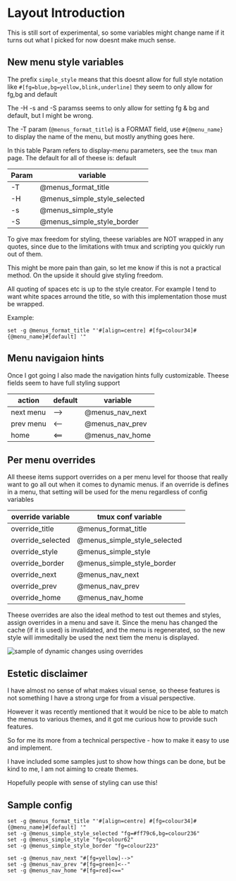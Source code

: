 # Layout Introduction

This is still sort of experimental, so some variables might change name
if it turns out what I picked for now doesnt make much sense.

## New menu style variables

The prefix `simple_style` means that this doesnt allow for full style notation
like `#[fg=blue,bg=yellow,blink,underline]` they seem to only allow for
fg,bg and default

The -H -s and -S paramss seems to only allow for setting fg & bg and default, but I might be wrong.

The -T param (`@menus_format_title`) is a FORMAT field, use `#{@menu_name}`
to display the name of the menu, but mostly anything goes here.

In this table Param refers to display-menu parameters, see the `tmux`
man page. The default for all of theese is: default

Param | variable
------|----------
-T    | @menus_format_title
-H    | @menus_simple_style_selected
-s    | @menus_simple_style
-S    | @menus_simple_style_border

To give max freedom for styling, theese variables are NOT wrapped in any quotes,
since due to the limitations with tmux and scripting you quickly run out of them.

This might be more pain than gain, so let me know if this is not a practical
method. On the upside it should give styling freedom.

All quoting of spaces etc is up to the style creator.
For example I tend to want white spaces arround the title, so with this
implementation those must be wrapped.

Example:

```tmux
set -g @menus_format_title "'#[align=centre] #[fg=colour34]#{@menu_name}#[default] '"
```

## Menu navigaion hints

Once I got going I also made the navigation hints fully customizable.
Theese fields seem to have full styling support

  action  |default|  variable
----------|-------|----------------
next menu |  -->  | @menus_nav_next
prev menu |  <--  | @menus_nav_prev
home      |  <==  | @menus_nav_home

## Per menu overrides

All theese items support overrides on a per menu level for thoose that
really want to go all out when it comes to dynamic menus.
if an override is defines in a menu, that setting will be used for the
menu regardless of config variables

override variable | tmux conf variable
------------------|-------------------
override_title    | @menus_format_title
override_selected | @menus_simple_style_selected
override_style    | @menus_simple_style
override_border   | @menus_simple_style_border
override_next     | @menus_nav_next
override_prev     | @menus_nav_prev
override_home     | @menus_nav_home

Theese overrides are also the ideal method to test out themes and styles,
assign overrides in a menu and save it. Since the menu has changed the
cache (if it is used) is invalidated, and the menu is regenerated,
so the new style will immeditally be used the next tiem the menu is displayed.

![sample of dynamic changes using overrides](https://github.com/user-attachments/assets/8fdafd7a-e344-450b-b2fc-ec33996ce2c2)

## Estetic disclaimer

I have almost no sense of what makes visual sense, so theese features is
not something I have a strong urge for from a visual perspective.

However it was recently mentioned that it would be nice to be able to match
the menus to various themes, and it got me curious how to provide such features.

So for me its more from a technical perspective - how to make it easy to use
and implement.

I have included some samples just to show how things can be done,
but be kind to me, I am not aiming to create themes.

Hopefully people with sense of styling can use this!

## Sample config

```tmux
set -g @menus_format_title "'#[align=centre] #[fg=colour34]#{@menu_name}#[default] '"
set -g @menus_simple_style_selected "fg=#ff79c6,bg=colour236"
set -g @menus_simple_style "fg=colour62"
set -g @menus_simple_style_border "fg=colour223"

set -g @menus_nav_next "#[fg=yellow]-->"
set -g @menus_nav_prev "#[fg=green]<--"
set -g @menus_nav_home "#[fg=red]<=="
```
